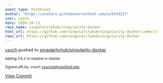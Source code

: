 ```yaml
---
event_type: PushEvent
avatar: "https://avatars.githubusercontent.com/u/814322?"
user: vsoch
date: 2020-10-13
repo_name: singularityhub/singularity-docker
html_url: https://github.com/singularityhub/singularity-docker/commit/429f34529ccb8ef8d207571f321604e0263601bc
repo_url: https://github.com/singularityhub/singularity-docker
---
```


<a href='https://github.com/vsoch' target='_blank'>vsoch</a> pushed to <a href='https://github.com/singularityhub/singularity-docker' target='_blank'>singularityhub/singularity-docker</a>

<small>adding 3.6.2 to readme in master

Signed-off-by: vsoch <vsochat@stanford.edu></small>

<a href='https://github.com/singularityhub/singularity-docker/commit/429f34529ccb8ef8d207571f321604e0263601bc' target='_blank'>View Commit</a>